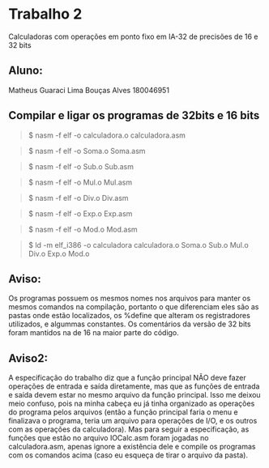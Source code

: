 # Trabalho 2
Calculadoras com operações em ponto fixo em IA-32 de precisões de 16 e 32 bits

## Aluno:
Matheus Guaraci Lima Bouças Alves 180046951

## Compilar e ligar os programas de 32bits e 16 bits
> $ nasm -f elf -o calculadora.o calculadora.asm

> $ nasm -f elf -o Soma.o Soma.asm

> $ nasm -f elf -o Sub.o Sub.asm

> $ nasm -f elf -o Mul.o Mul.asm

> $ nasm -f elf -o Div.o Div.asm

> $ nasm -f elf -o Exp.o Exp.asm

> $ nasm -f elf -o Mod.o Mod.asm

> $ ld -m elf_i386 -o calculadora calculadora.o Soma.o Sub.o Mul.o Div.o Exp.o Mod.o

## Aviso:
Os programas possuem os mesmos nomes nos arquivos para manter os mesmos comandos na compilação, portanto o que diferenciam eles são as pastas onde estão localizados, 
os %define que alteram os registradores utilizados, e algummas constantes. Os comentários da versão de 32 bits foram mantidos na de 16 na maior parte do código.

## Aviso2:
A especificação do trabalho diz que a função principal NÃO deve fazer operações de entrada e saída diretamente, mas que as funções de entrada e saída
devem estar no mesmo arquivo da função principal. Isso me deixou meio confuso, pois na minha cabeça eu já tinha organizado as operações do programa
pelos arquivos (então a função principal faria o menu e finalizava o programa, teria um arquivo para operações de I/O, e os outros com as operações da
calculadora). Mas para seguir a especificação, as funções que estão no arquivo IOCalc.asm foram jogadas no calculadora.asm, apenas ignore a existência dele e compile os
programas com os comandos acima (caso eu esqueça de tirar o arquivo da pasta).
